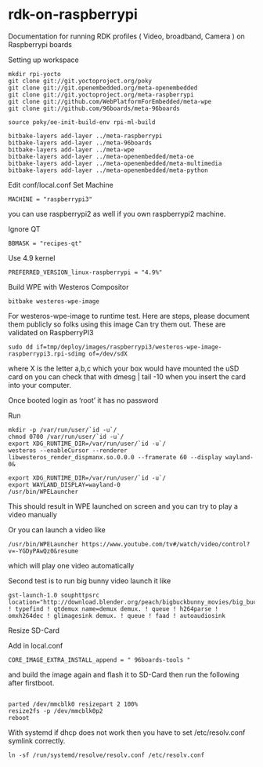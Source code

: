 # rdk-on-raspberrypi
Documentation for running RDK profiles ( Video, broadband, Camera ) on Raspberrypi boards

Setting up workspace

```shell
mkdir rpi-yocto
git clone git://git.yoctoproject.org/poky
git clone git://git.openembedded.org/meta-openembedded
git clone git://git.yoctoproject.org/meta-raspberrypi
git clone git://github.com/WebPlatformForEmbedded/meta-wpe
git clone git://github.com/96boards/meta-96boards

source poky/oe-init-build-env rpi-ml-build

bitbake-layers add-layer ../meta-raspberrypi
bitbake-layers add-layer ../meta-96boards
bitbake-layers add-layer ../meta-wpe
bitbake-layers add-layer ../meta-openembedded/meta-oe
bitbake-layers add-layer ../meta-openembedded/meta-multimedia
bitbake-layers add-layer ../meta-openembedded/meta-python
```

Edit conf/local.conf
Set Machine

```shell
MACHINE = "raspberrypi3"
```

you can use raspberrypi2 as well if you own raspberrypi2 machine.

Ignore QT
```shell
BBMASK = "recipes-qt"
```
Use 4.9 kernel
```shell
PREFERRED_VERSION_linux-raspberrypi = "4.9%"
```

Build WPE with Westeros Compositor

```shell
bitbake westeros-wpe-image
```

For westeros-wpe-image to runtime test. Here are steps, please document them publicly so folks using this image
Can try them out. These are validated on RaspberryPI3
 
 ```shell
sudo dd if=tmp/deploy/images/raspberrypi3/westeros-wpe-image-raspberrypi3.rpi-sdimg of=/dev/sdX
 ```
 
where X is the letter a,b,c which your box would have mounted the uSD card on you can check that with dmesg | tail -10
when you insert the card into your computer.
 
Once booted login as ‘root’ it has no password
 
Run
```shell
mkdir -p /var/run/user/`id -u`/
chmod 0700 /var/run/user/`id -u`/
export XDG_RUNTIME_DIR=/var/run/user/`id -u`/
westeros --enableCursor --renderer libwesteros_render_dispmanx.so.0.0.0 --framerate 60 --display wayland-0&

export XDG_RUNTIME_DIR=/var/run/user/`id -u`/
export WAYLAND_DISPLAY=wayland-0
/usr/bin/WPELauncher
 ```
This should result in WPE launched on screen and you can try to play a video manually
 
Or you can launch a video like
 ```shell
/usr/bin/WPELauncher https://www.youtube.com/tv#/watch/video/control?v=-YGDyPAwQz0&resume
 ```
which will play one video automatically
 
 
Second test is to run big bunny video launch it like
 ```shell
gst-launch-1.0 souphttpsrc location="http://download.blender.org/peach/bigbuckbunny_movies/big_buck_bunny_720p_h264.mov" ! typefind ! qtdemux name=demux demux. ! queue ! h264parse ! omxh264dec ! glimagesink demux. ! queue ! faad ! autoaudiosink
```
Resize SD-Card

Add in local.conf
```shell
CORE_IMAGE_EXTRA_INSTALL_append = " 96boards-tools "
```
and build the image again and flash it to SD-Card then run the following after firstboot.

```shell

parted /dev/mmcblk0 resizepart 2 100%
resize2fs -p /dev/mmcblk0p2
reboot

```

With systemd if dhcp does not work then you have to set /etc/resolv.conf symlink correctly.

```shell
ln -sf /run/systemd/resolve/resolv.conf /etc/resolv.conf
```
